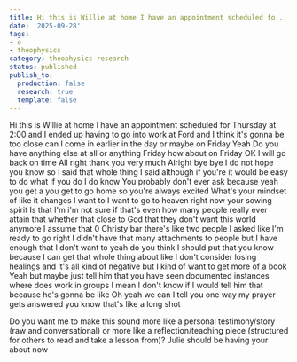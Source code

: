 ```yaml
---
title: Hi this is Willie at home I have an appointment scheduled fo...
date: '2025-09-28'
tags:
- o
- theophysics
category: theophysics-research
status: published
publish_to:
  production: false
  research: true
  template: false
---
```


Hi this is Willie at home I have an appointment scheduled for Thursday at 2:00 and I ended up having to go into work at Ford and I think it's gonna be too close can I come in earlier in the day or maybe on Friday Yeah Do you have anything else at all or anything Friday how about on Friday OK I will go back on time All right thank you very much Alright bye bye I do not hope you know so I said that whole thing I said although if you're it would be easy to do what if you do I do know You probably don't ever ask because yeah you get a you get to go home so you're always excited What's your mindset of like it changes I want to I want to go to heaven right now your sowing spirit Is that I'm i'm not sure if that's even how many people really ever attain that whether that close to God that they don't want this world anymore I assume that 0 Christy bar there's like two people I asked like I'm ready to go right I didn't have that many attachments to people but I have enough that I don't want to yeah do you think I should put that you know because I can get that whole thing about like I don't consider losing healings and it's all kind of negative but I kind of want to get more of a book Yeah but maybe just tell him that you have seen documented instances where does work in groups I mean I don't know if I would tell him that because he's gonna be like Oh yeah we can I tell you one way my prayer gets answered you know that's like a long shot

Do you want me to make this sound more like a personal testimony/story (raw and conversational) or more like a reflection/teaching piece (structured for others to read and take a lesson from)?
Julie should be having your about now